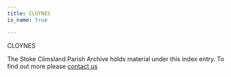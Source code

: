 ```yaml
---
title: CLOYNES
is_name: true

---
```


CLOYNES


The Stoke Climsland Parish Archive holds material under this index entry. To find out more please [contact us](/contact/)
